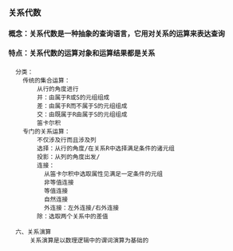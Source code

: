 <h3>关系代数</h3>
<h4>概念：关系代数是一种抽象的查询语言，它用对关系的运算来表达查询</h4>
<h4>特点：关系代数的运算对象和运算结果都是关系</h4>

      分类：
        传统的集合运算：
            从行的角度进行
            并：由属于R或S的元组组成
            差：由属于R而不属于S的元组组成
            交：由既属于R由属于S的元组组成
            笛卡尔积
        专门的关系运算：
            不仅涉及行而且涉及列
            选择：从行的角度/在关系R中选择满足条件的诸元组
            投影：从列的角度出发/
            连接：
              从笛卡尔积中选取属性见满足一定条件的元组
              非等值连接
              等值连接
              自然连接
              外连接：左外连接/右外连接
            除：选取两个关系中的差值
            
      六、关系演算
          关系演算是以数理逻辑中的谓词演算为基础的
